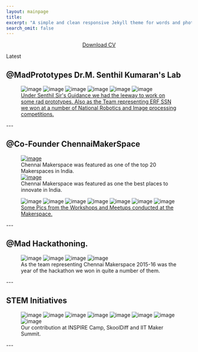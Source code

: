 ```yaml
---
layout: mainpage
title: 
excerpt: "A simple and clean responsive Jekyll theme for words and photos."
search_omit: false
---
```


<center><a href="/assets/cv.pdf" download="sibis.pdf" class="btn">Download CV</a></center>

Latest

## @MadPrototypes Dr.M. Senthil Kumaran's Lab
<figure class="third">
<img src="/images/com-5.jpg" alt="image">
<img src="/images/com-6.jpg" alt="image">
<img src="/images/com-1.jpg" alt="image">
<img src="/images/com-3.jpg" alt="image">
<img src="/images/com-4.jpg" alt="image">
<img src="/images/com-2.jpg" alt="image">
<figcaption> <a href="https://www.youtube.com/playlist?list=PLyNnpQatejiddaqTRwLV-R_0Ld4xgMkSb">
Under Senthil Sir's Guidance we had the leeway to work on some rad prototypes. Also as the Team representing ERF SSN we won at a number of National Robotics and Image processing competitions.</a></figcaption>
</figure>
---

## @Co-Founder ChennaiMakerSpace
<figure>
<a href="http://www.indianweb2.com/2016/11/22/best-makers-paces-in-india/"><img src="/images/make-0_1.jpg" alt="image"></a>
<figcaption>Chennai Makerspace was featured as one of the top 20 Makerspaces in India.</figcaption>
<a href="http://www.thebetterindia.com/53681/10-makerspaces-build-innovate-invent/"><img src="/images/make-0.jpg" alt="image"></a>
<figcaption>Chennai Makerspace was featured as one the best places to innovate in India.</figcaption>
</figure>
<figure class="third">
<img src="/images/make-3.jpg" alt="image">
<img src="/images/make-2.jpg" alt="image">
<img src="/images/make-1.jpg" alt="image">
<img src="/images/make-4.jpg" alt="image">
<img src="/images/make-5.jpg" alt="image">
<img src="/images/make-6.jpg" alt="image">
<img src="/images/make-7.jpg" alt="image">
<figcaption><a href="https://www.facebook.com/Chennaimakers/">Some Pics from the Workshops and Meetups conducted at the Makerspace.</a></figcaption>
</figure>
---

## @Mad Hackathoning.
<figure class="half">
<img src="/images/hack-3.jpg" alt="image">
<img src="/images/hack-4.jpg" alt="image">
<img src="/images/hack-1.jpg" alt="image">
<img src="/images/hack-2.jpg" alt="image">
<figcaption>As the team representing Chennai Makerspace 2015-16 was the year of the hackathon we won in quite a number of them.</figcaption>
</figure>
---

## STEM Initiatives
<figure class="third">
<img src="/images/ins-1.jpg" alt="image">
<img src="/images/ins-2.jpg" alt="image">
<img src="/images/ins-3.jpg" alt="image">
<img src="/images/iit-1.jpg" alt="image">
<img src="/images/iit-2.jpg" alt="image">
<img src="/images/iit-3.jpg" alt="image">
<img src="/images/iit-4.jpg" alt="image">
<img src="/images/skool.jpg" alt="image">
<figcaption>Our contribution at INSPIRE Camp, SkoolDiff and IIT Maker Summit.</figcaption>
</figure>
---


